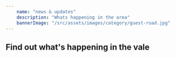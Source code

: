 ```yaml
---
    name: "news & updates"
    description: "Whats happening in the area"
    bannerImage: "/src/assets/images/category/guest-road.jpg"
---
```


## Find out what's happening in the vale
